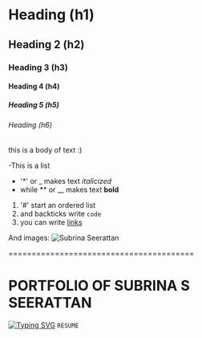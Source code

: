 # Heading (h1)

## Heading 2 (h2)

### Heading 3 (h3)

#### Heading 4 (h4)

##### Heading 5 (h5)

###### Heading (h6)

this is a body of text :)

-This is a list 
- '*' or _ makes text _italicized_
- while ** or __ makes text __bold__

1. '#' start an ordered list
2. and backticks write `code`
3. you can write [links]()

And images:
![Subrina Seerattan]()

========================================
# PORTFOLIO OF SUBRINA S SEERATTAN
[![Typing SVG](https://readme-typing-svg.demolab.com?font=Fira+Code&pause=1000&color=FFBBCC&width=435&lines=Hello!+My+name+is+Subrina+Seerattan;I'm+a+coder+and+designer)](https://git.io/typing-svg)
`RESUME`
